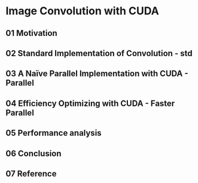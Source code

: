 # Image Convolution with CUDA

## 01 Motivation

## 02 Standard Implementation of Convolution - std

## 03 A Naïve Parallel Implementation with CUDA - Parallel

## 04 Efficiency Optimizing with CUDA - Faster Parallel

## 05 Performance analysis 

## 06 Conclusion

## 07 Reference

